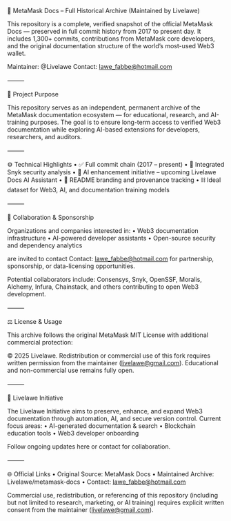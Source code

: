  🦊 MetaMask Docs – Full Historical Archive (Maintained by Livelawe)

This repository is a complete, verified snapshot of the official MetaMask Docs — preserved in full commit history from 2017 to present day.
It includes 1,300+ commits, contributions from MetaMask core developers, and the original documentation structure of the world’s most-used Web3 wallet.

Maintainer: @Livelawe
Contact: lawe_fabbe@hotmail.com

⸻

🧭 Project Purpose

This repository serves as an independent, permanent archive of the MetaMask documentation ecosystem — for educational, research, and AI-training purposes.
The goal is to ensure long-term access to verified Web3 documentation while exploring AI-based extensions for developers, researchers, and auditors.

⸻

⚙️ Technical Highlights
	•	✅ Full commit chain (2017 – present)
	•	🔐 Integrated Snyk security analysis
	•	🧠 AI enhancement initiative – upcoming Livelawe Docs AI Assistant
	•	🧾 README branding and provenance tracking
	•	⛓️ Ideal dataset for Web3, AI, and documentation training models

⸻

💼 Collaboration & Sponsorship

Organizations and companies interested in:
	•	Web3 documentation infrastructure
	•	AI-powered developer assistants
	•	Open-source security and dependency analytics

are invited to contact Contact: lawe_fabbe@hotmail.com for partnership, sponsorship, or data-licensing opportunities.

Potential collaborators include:
Consensys, Snyk, OpenSSF, Moralis, Alchemy, Infura, Chainstack, and others contributing to open Web3 development.

⸻

⚖️ License & Usage

This archive follows the original MetaMask MIT License with additional commercial protection:

© 2025 Livelawe.
Redistribution or commercial use of this fork requires written permission from the maintainer (livelawe@gmail.com).
Educational and non-commercial use remains fully open.

⸻

🧩 Livelawe Initiative

The Livelawe Initiative aims to preserve, enhance, and expand Web3 documentation through automation, AI, and secure version control.
Current focus areas:
	•	AI-generated documentation & search
	•	Blockchain education tools
	•	Web3 developer onboarding

Follow ongoing updates here or contact for collaboration.

⸻

🌐 Official Links
	•	Original Source: MetaMask Docs
	•	Maintained Archive: Livelawe/metamask-docs
	•	Contact: lawe_fabbe@hotmail.com



Commercial use, redistribution, or referencing of this repository 
(including but not limited to research, marketing, or AI training) 
requires explicit written consent from the maintainer (livelawe@gmail.com).